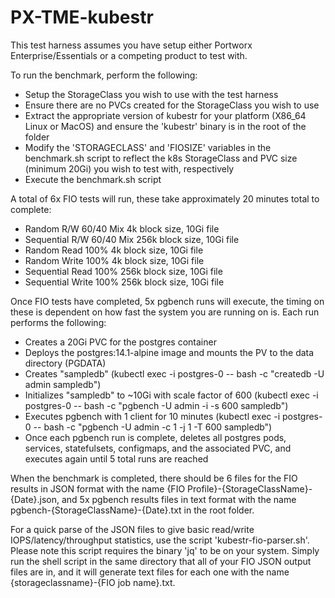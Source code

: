 # PX-TME-kubestr

This test harness assumes you have setup either Portworx Enterprise/Essentials or a competing product to test with.

To run the benchmark, perform the following:
 - Setup the StorageClass you wish to use with the test harness
 - Ensure there are no PVCs created for the StorageClass you wish to use
 - Extract the appropriate version of kubestr for your platform (X86_64 Linux or MacOS) and ensure the 'kubestr' binary is in the root of the folder
 - Modify the 'STORAGECLASS' and 'FIOSIZE' variables in the benchmark.sh script to reflect the k8s StorageClass and PVC size (minimum 20Gi) you wish to test with, respectively
 - Execute the benchmark.sh script

A total of 6x FIO tests will run, these take approximately 20 minutes total to complete:
 - Random R/W 60/40 Mix 4k block size, 10Gi file
 - Sequential R/W 60/40 Mix 256k block size, 10Gi file
 - Random Read 100% 4k block size, 10Gi file
 - Random Write 100% 4k block size, 10Gi file
 - Sequential Read 100% 256k block size, 10Gi file
 - Sequential Write 100% 256k block size, 10Gi file

Once FIO tests have completed, 5x pgbench runs will execute, the timing on these is dependent on how fast the system you are running on is. Each run performs the following:
 - Creates a 20Gi PVC for the postgres container
 - Deploys the postgres:14.1-alpine image and mounts the PV to the data directory (PGDATA)
 - Creates "sampledb" (kubectl exec -i postgres-0 -- bash -c "createdb -U admin sampledb")
 - Initializes "sampledb" to ~10Gi with scale factor of 600 (kubectl exec -i postgres-0 -- bash -c "pgbench -U admin -i -s 600 sampledb")
 - Executes pgbench with 1 client for 10 minutes (kubectl exec -i postgres-0 -- bash -c "pgbench -U admin -c 1 -j 1 -T 600 sampledb")
 - Once each pgbench run is complete, deletes all postgres pods, services, statefulsets, configmaps, and the associated PVC, and executes again until 5 total runs are reached

When the benchmark is completed, there should be 6 files for the FIO results in JSON format with the name {FIO Profile}-{StorageClassName}-{Date}.json, and 5x pgbench results files in text format with the name pgbench-{StorageClassName}-{Date}.txt in the root folder.

For a quick parse of the JSON files to give basic read/write IOPS/latency/throughput statistics, use the script 'kubestr-fio-parser.sh'. Please note this script requires the binary 'jq' to be on your system. Simply run the shell script in the same directory that all of your FIO JSON output files are in, and it will generate text files for each one with the name {storageclassname}-{FIO job name}.txt.
